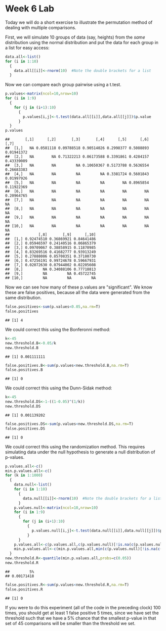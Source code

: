 Week 6 Lab
=============
  
Today we will do a short exercise to illustrate the permutation method of dealing with multiple comparisons.

First, we will simulate 10 groups of data (say, heights) from the *same* distribution using the normal distribution and put the data for each group in a list for easy access:


```r
data.all<-list()
for (i in 1:10)
  {
    data.all[[i]]<-rnorm(10)  #Note the double brackets for a list
  }
```

Now we can compare each group pairwise using a t.test.


```r
p.values<-matrix(ncol=10,nrow=10)
for (i in 1:9)
  {
    for (j in (i+1):10)
      {
        p.values[i,j]<-t.test(data.all[[i]],data.all[[j]])$p.value 
      }
  }
p.values
```

```
##       [,1]      [,2]       [,3]       [,4]      [,5]      [,6]       [,7]
##  [1,]   NA 0.0581118 0.09788518 0.90514026 0.2998377 0.5088893 0.01941372
##  [2,]   NA        NA 0.71322213 0.06173588 0.3391861 0.4284157 0.43339009
##  [3,]   NA        NA         NA 0.10650367 0.5173788 0.5636554 0.26683383
##  [4,]   NA        NA         NA         NA 0.3381724 0.5601843 0.01997926
##  [5,]   NA        NA         NA         NA        NA 0.8965854 0.11922369
##  [6,]   NA        NA         NA         NA        NA        NA 0.20964765
##  [7,]   NA        NA         NA         NA        NA        NA         NA
##  [8,]   NA        NA         NA         NA        NA        NA         NA
##  [9,]   NA        NA         NA         NA        NA        NA         NA
## [10,]   NA        NA         NA         NA        NA        NA         NA
##             [,8]       [,9]      [,10]
##  [1,] 0.92474510 0.36869921 0.84641486
##  [2,] 0.05946597 0.24140516 0.06865379
##  [3,] 0.09709067 0.38858915 0.11870985
##  [4,] 0.83269516 0.41682777 0.93913249
##  [5,] 0.27888086 0.85708351 0.37180730
##  [6,] 0.47256191 0.99724678 0.59667931
##  [7,] 0.02072630 0.07944002 0.02205608
##  [8,]         NA 0.34088106 0.77718813
##  [9,]         NA         NA 0.45722745
## [10,]         NA         NA         NA
```

Now we can see how many of these p.values are "significant". We know these are false positives, because all the data were generated from the same distribution.


```r
false.positives<-sum(p.values<0.05,na.rm=T)
false.positives
```

```
## [1] 4
```

We could correct this using the Bonferonni method:


```r
k<-45
new.threshold.B<-0.05/k
new.threshold.B
```

```
## [1] 0.001111111
```

```r
false.positives.B<-sum(p.values<new.threshold.B,na.rm=T)
false.positives.B
```

```
## [1] 0
```

We could correct this using the Dunn-Sidak method:


```r
k<-45
new.threshold.DS<-1-((1-0.05)^(1/k))
new.threshold.DS
```

```
## [1] 0.001139202
```

```r
false.positives.DS<-sum(p.values<new.threshold.DS,na.rm=T)
false.positives.DS
```

```
## [1] 0
```

We could correct this using the randomization method. This requires simulating data under the null hypothesis to generate a null distribution of p-values.



```r
p.values.all<-c()
min.p.values.all<-c()
for (k in 1:1000)
  {
    data.null<-list()
    for (i in 1:10)
      {
        data.null[[i]]<-rnorm(10)  #Note the double brackets for a list
      }
    p.values.null<-matrix(ncol=10,nrow=10)
    for (i in 1:9)
      {
        for (j in (i+1):10)
          {
            p.values.null[i,j]<-t.test(data.null[[i]],data.null[[j]])$p.value 
          }
      }
    p.values.all<-c(p.values.all,c(p.values.null)[!is.na(c(p.values.null))])
    min.p.values.all<-c(min.p.values.all,min(c(p.values.null)[!is.na(c(p.values.null))]))
  }
new.threshold.R<-quantile(min.p.values.all,probs=c(0.05))
new.threshold.R
```

```
##         5% 
## 0.00171418
```

```r
false.positives.R<-sum(p.values<new.threshold.R,na.rm=T)
false.positives.R
```

```
## [1] 0
```

If you were to do this experiment (all of the code in the preceding clock) 100 times, you should get at least 1 false positive 5 times, since we have set the threshold such that we have a 5% chance that the smallest p-value in that set of 45 comparisons will be smaller than the threshold we set.
